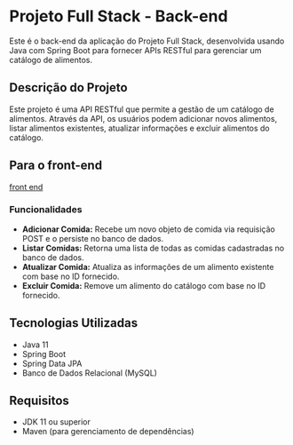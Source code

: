 # Projeto Full Stack - Back-end

Este é o back-end da aplicação do Projeto Full Stack, desenvolvida usando Java com Spring Boot para fornecer APIs RESTful para gerenciar um catálogo de alimentos.

## Descrição do Projeto

Este projeto é uma API RESTful que permite a gestão de um catálogo de alimentos. Através da API, os usuários podem adicionar novos alimentos, listar alimentos existentes, atualizar informações e excluir alimentos do catálogo.

## Para o front-end

[front end](https://github.com/HeitorNF1/CRUD-Java-React)

### Funcionalidades

- **Adicionar Comida:** Recebe um novo objeto de comida via requisição POST e o persiste no banco de dados.
- **Listar Comidas:** Retorna uma lista de todas as comidas cadastradas no banco de dados.
- **Atualizar Comida:** Atualiza as informações de um alimento existente com base no ID fornecido.
- **Excluir Comida:** Remove um alimento do catálogo com base no ID fornecido.

## Tecnologias Utilizadas

- Java 11
- Spring Boot
- Spring Data JPA
- Banco de Dados Relacional (MySQL)

## Requisitos

- JDK 11 ou superior
- Maven (para gerenciamento de dependências)

